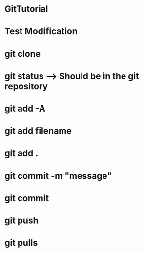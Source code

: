 # GitTutorial
# Test Modification
# git clone 
# git status  --> Should be in the git repository
# git add -A 
# git add filename
# git add .
# git commit -m "message"
# git commit
# git push
# git pulls